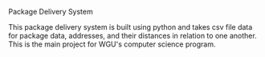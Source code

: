 <h>Package Delivery System<h/>

This package delivery system is built using python and takes csv file data for package data, addresses, and their distances in relation to one another. This is the main project for WGU's computer science program.
